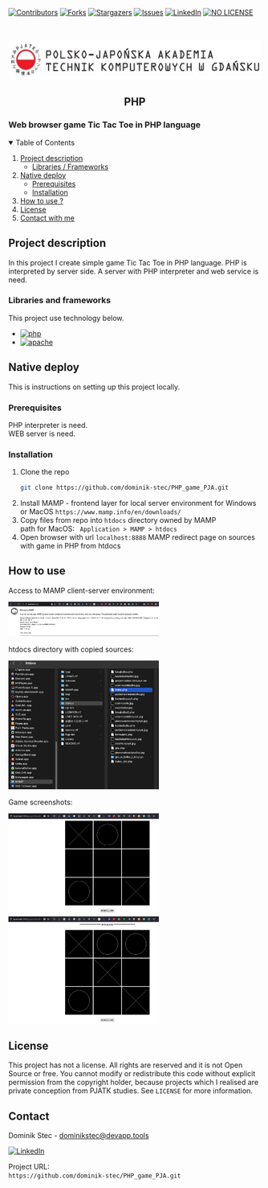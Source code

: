 <!--
*** Thanks for checking out c. If you have a suggestion
*** that would make this better, please fork the repo and create a pull request
*** or simply open an issue with the tag "enhancement".
*** Thanks again! Now go create something AMAZING! :D
-->

<!-- PROJECT SHIELDS -->
<!--
*** I'm using markdown "reference style" links for readability.
*** Reference links are enclosed in brackets [ ] instead of parentheses ( ).
*** See the bottom of this document for the declaration of the reference variables
*** for contributors-url, forks-url, etc. This is an optional, concise syntax you may use.
*** https://www.markdownguide.org/basic-syntax/#reference-style-links
-->

[![Contributors][contributors-shield]][contributors-url]
[![Forks][forks-shield]][forks-url]
[![Stargazers][stars-shield]][stars-url]
[![Issues][issues-shield]][issues-url]
[![LinkedIn][linkedin-shield]][linkedin-url]
[![NO LICENSE][license-shield]][license-url]

<!-- PROJECT LOGO -->
<br />
<p align="center">
  <a href="https://gdansk.pja.edu.pl/pl/">
    <img src="images/logo.jpg" alt="Logo" width="540" height="80">
  </a>

  <h2 align="center">PHP</h2>

<p align="center">
    <h3>     Web browser game Tic Tac Toe in PHP language
 </h3>
    <!-- <br />
    <a href="https://github.com/dccstcc/GRK_PJATK_practice"><strong>» go to CODE »</strong></a>
    <br />
    <br />  -->
    <!-- <a href="https://github.com/othneildrew/Best-README-Template">View Demo</a>
    ·
    <a href="https://github.com/othneildrew/Best-README-Template/issues">Report Bug</a>
    ·
    <a href="https://github.com/othneildrew/Best-README-Template/issues">Request Feature</a> -->
  </p>
</p>

<!-- TABLE OF CONTENTS -->
<details open="open">
  <summary>Table of Contents</summary>
  <ol>
    <li>
      <a href="#project-description">Project description</a>
      <ul>
        <li><a href="#libraries-and-frameworks">Libraries / Frameworks</a></li>
      </ul>
    </li>
    <li>
      <a href="#native-deploy">Native deploy</a>
      <ul>
        <li><a href="#prerequisites">Prerequisites</a></li>
        <li><a href="#installation">Installation</a></li>
      </ul>
    </li>
    <li><a href="#how-to-use">How to use ?</a></li>
    <!-- <li><a href="#roadmap">Roadmap</a></li>
    <li><a href="#contributing">Contributing</a></li> -->
    <li><a href="#license">License</a></li>
    <li><a href="#contact">Contact with me</a></li>
    <!-- <li><a href="#acknowledgements">Acknowledgements</a></li> -->
  </ol>
</details>

<!-- ABOUT THE PROJECT -->

## Project description

In this project I create simple game Tic Tac Toe in PHP language. PHP is interpreted by server side. A server with PHP interpreter and web service is need.

### Libraries and frameworks

This project use technology below.

- [![php][php-shield]][php-url]
- [![apache][apache-shield]][apache-url]

<!-- GETTING STARTED -->

## Native deploy

This is instructions on setting up this project locally.

### Prerequisites

PHP interpreter is need. <br/>
WEB server is need. <br/>

### Installation

1. Clone the repo
   ```sh
   git clone https://github.com/dominik-stec/PHP_game_PJA.git
   ```
2. Install MAMP - frontend layer for local server environment for Windows or MacOS
   `https://www.mamp.info/en/downloads/`
3. Copy files from repo into `htdocs` directory owned by MAMP
   <br/>
   path for MacOS:
   ` Application > MAMP > htdocs`
   <br/>
4. Open browser with url
   `localhost:8888`
   MAMP redirect page on sources with game in PHP from htdocs

<!-- USAGE EXAMPLES -->

## How to use

Access to MAMP client-server environment:

<img src="images/MAMP.png" width="300"/>
<br />

htdocs directory with copied sources:

<img src="images/dir.png" width="300"/>
<br />

Game screenshots:

<img src="images/game1.png" width="300"/>
<img src="images/game2.png" width="300"/>

<!-- _For more examples, please refer to the [Documentation](https://example.com)_ -->

<!-- ROADMAP
## Roadmap

See the [open issues](https://github.com/othneildrew/Best-README-Template/issues) for a list of proposed features (and known issues).

-->

<!-- CONTRIBUTING
## Contributing

Contributions are what make the open source community such an amazing place to learn, inspire, and create. Any contributions you make are **greatly appreciated**.

1. Fork the Project
2. Create your Feature Branch (`git checkout -b feature/AmazingFeature`)
3. Commit your Changes (`git commit -m 'Add some AmazingFeature'`)
4. Push to the Branch (`git push origin feature/AmazingFeature`)
5. Open a Pull Request

-->

<!-- LICENSE -->

## License

This project has not a license.
All rights are reserved and it is not Open Source or free. You cannot modify or redistribute this code without explicit permission from the copyright holder, because projects which I realised are private conception from PJATK studies.
See `LICENSE` for more information.

<!-- CONTACT -->

## Contact

Dominik Stec - dominikstec@devapp.tools

[![LinkedIn][linkedin-shield]][linkedin-url]

Project URL:
<br />
`https://github.com/dominik-stec/PHP_game_PJA.git`

<!-- ACKNOWLEDGEMENTS
## Acknowledgements
* [GitHub Emoji Cheat Sheet](https://www.webpagefx.com/tools/emoji-cheat-sheet)
* [Img Shields](https://shields.io)
* [Choose an Open Source License](https://choosealicense.com)
* [GitHub Pages](https://pages.github.com)
* [Animate.css](https://daneden.github.io/animate.css)
* [Loaders.css](https://connoratherton.com/loaders)
* [Slick Carousel](https://kenwheeler.github.io/slick)
* [Smooth Scroll](https://github.com/cferdinandi/smooth-scroll)
* [Sticky Kit](http://leafo.net/sticky-kit)
* [JVectorMap](http://jvectormap.com)
* [Font Awesome](https://fontawesome.com)

-->

<!-- MARKDOWN LINKS & IMAGES -->
<!-- https://www.markdownguide.org/basic-syntax/#reference-style-links -->

[contributors-shield]: https://img.shields.io/github/contributors/dominik-stec/PHP_game_PJA.svg?style=for-the-badge
[contributors-url]: https://github.com/dominik-stec/PHP_game_PJA/graphs/contributors
[forks-shield]: https://img.shields.io/github/forks/dominik-stec/PHP_game_PJA.svg?style=for-the-badge
[forks-url]: https://github.com/dominik-stec/PHP_game_PJA/network/members
[stars-shield]: https://img.shields.io/github/stars/dominik-stec/PHP_game_PJA.svg?style=for-the-badge
[stars-url]: https://github.com/dominik-stec/PHP_game_PJA/stargazers
[issues-shield]: https://img.shields.io/github/issues/dominik-stec/PHP_game_PJA.svg?style=for-the-badge
[issues-url]: https://github.com/dominik-stec/PHP_game_PJA/issues
[license-shield]: https://img.shields.io/badge/License-NONE-orange
[license-url]: https://github.com/dominik-stec/PHP_game_PJA/blob/master/LICENSE.txt
[linkedin-shield]: https://img.shields.io/badge/-LinkedIn-black.svg?style=for-the-badge&logo=linkedin&colorB=555
[linkedin-url]: https://www.linkedin.com/in/dominik-stec
[product-screenshot]: images/screenshot.png
[php-shield]: https://img.shields.io/badge/-PHP-red
[php-url]: https://www.php.net/
[apache-shield]: https://img.shields.io/badge/-Apache-green
[apache-url]: https://httpd.apache.org/
[cpp-shield]: https://img.shields.io/badge/-C++-blue
[cpp-url]: https://isocpp.org/std/the-standard
